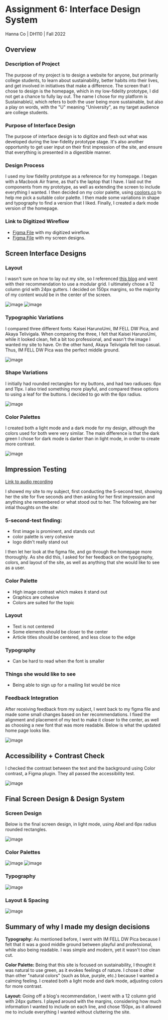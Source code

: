 
# Assignment 6: Interface Design System
Hanna Co | DH110 | Fall 2022

## Overview
### Description of Project
The purpose of my project is to design a website for anyone, but primarily college students, to learn about sustainability, better habits into their lives, and get involved in initiatives that make a difference. The screen that I chose to design is the homepage, which in my low-fidelity prototype, I did not get a chance to fully lay out. The name I chose for my platform is SustainableU, which refers to both the user being more sustainable, but also a play on words, with the "U" meaning "University", as my target audience are college students.


### Purpose of Interface Design
The purpose of interface design is to digitize and flesh out what was developed during the low-fidelity prototype stage. It's also another opportunity to get user input on their first impression of the site, and ensure that everything is presented in a digestible manner.


### Design Process
I used my low fidelity prototype as a reference for my homepage. I began with a Macbook Air frame, as that's the laptop that I have. I laid out the components from my prototype, as well as extending the screen to include everything I wanted. I then decided on my color palette, using [coolors.co](https://coolors.co/palettes/trending) to help me pick a suitable color palette. I then made some variations in shape and typography to find a version that I liked. Finally, I created a dark mode version of the homepage.


### Link to Digitized Wireflow
- [Figma File](https://www.figma.com/file/ExqVTLKUcgsJIpf7WVvVoC/DH-110-Assignment-5-V3?node-id=0%3A1) with my digitized wireflow.
- [Figma File](https://www.figma.com/file/KKRwr9IdK6RdBEadkGIBIY/DH-110-Assignment-6?node-id=0%3A1) with my screen designs.

## Screen Interface Designs

### Layout
I wasn't sure on how to lay out my site, so I referenced [this blog](https://elementor.com/blog/grid-design/) and went with their recommendation to use a modular grid. I ultimately chose a 12 column grid with 24px gutters. I decided on 150px margins, so the majority of my content would be in the center of the screen.

![image](https://github.com/hannaco/DH110/blob/main/Assignment6/layout_grid.png)
![image](https://github.com/hannaco/DH110/blob/main/Assignment6/layout.png)

### Typographic Variations
I compared three different fonts: Kaisei HarunoUmi, IM FELL DW Pica, and Akaya Telivigala. When comparing the three, I felt that Kaisei HarunoUmi, while it looked clean, felt a bit too professional, and wasn't the image I wanted my site to have. On the other hand, Akaya Telivigala felt too casual. Thus, IM FELL DW Pica was the perfect middle ground.

![image](https://github.com/hannaco/DH110/blob/main/Assignment6/typographic_variations.png)

### Shape Variations
I initially had rounded rectangles for my buttons, and had two radiuses: 6px and 11px. I also tried something more playful, and compared these options to using a leaf for the buttons. I decided to go with the 6px radius.

![image](https://github.com/hannaco/DH110/blob/main/Assignment6/shape_variations.png)

### Color Palettes
I created both a light mode and a dark mode for my design, although the colors used for both were very similar. The main difference is that the dark green I chose for dark mode is darker than in light mode, in order to create more contrast.

![image](https://github.com/hannaco/DH110/blob/main/Assignment6/color_variations.png)

## Impression Testing
[Link to audio recording](https://drive.google.com/file/d/1uIuZZBvD3Q4GR-xb_hUOwfgfp9RzLn8Q/view?usp=sharing)

I showed my site to my subject, first conducting the 5-second test, showing her the site for five seconds and then asking for her first impression and anything she remembered or what stood out to her. The following are her intial thoughts on the site:

### 5-second-test finding:
- first image is prominent, and stands out
- color palette is very cohesive
- logo didn't really stand out

I then let her look at the figma file, and go through the homepage more thoroughly. As she did this, I asked for her feedback on the typography, colors, and layout of the site, as well as anything that she would like to see as a user.

### Color Palette
- High image contrast which makes it stand out
- Graphics are cohesive
- Colors are suited for the topic

### Layout
- Text is not centered
- Some elements should be closer to the center
- Article titles should be centered, and less close to the edge

### Typography
- Can be hard to read when the font is smaller

### Things she would like to see
- Being able to sign up for a mailing list would be nice

### Feedback Integration
After receiving feedback from my subject, I went back to my figma file and made some small changes based on her recommendations. I fixed the alignment and placement of my text to make it closer to the center, as well as choosing a new font that was more readable. Below is what the updated home page looks like.

![image](https://github.com/hannaco/DH110/blob/main/Assignment6/impression_feedback.png)

## Accessibility + Contrast Check
I checked the contrast between the text and the background using Color contrast, a Figma plugin. They all passed the accessibility test.

![image](https://github.com/hannaco/DH110/blob/main/Assignment6/color_contrast.png)

## Final Screen Design & Design System

### Screen Design
Below is the final screen design, in light mode, using Abel and 6px radius rounded rectangles.

![image](https://github.com/hannaco/DH110/blob/main/Assignment6/homepage_final.png)

### Color Palettes

![image](https://github.com/hannaco/DH110/blob/main/Assignment6/light_final.png)
![image](https://github.com/hannaco/DH110/blob/main/Assignment6/dark_final.png)

### Typography

![image](https://github.com/hannaco/DH110/blob/main/Assignment6/typography_final.png)

### Layout & Spacing

![image](https://github.com/hannaco/DH110/blob/main/Assignment6/layout_final.png)

## Summary of why I made my design decisions

**Typography:** As mentioned before, I went with IM FELL DW Pica because I felt that it was a good middle ground between playful and professional, while also being readable. I was simple and modern, yet it wasn't too clean cut.

**Color Palette:** Being that this site is focused on sustainability, I thought it was natural to use green, as it evokes feelings of nature. I chose it other than other "natural colors" (such as blue, purple, etc.) because I wanted a calming feeling. I created both a light mode and dark mode, adjusting colors for more contrast.

**Layout:** Going off a blog's recommendation, I went with a 12 column grid with 24px gutters. I played around with the margins, considering how much information I wanted to include on each line, and chose 150px, as it allowed me to include everything I wanted without cluttering the site.

